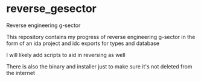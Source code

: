 # reverse_gesector
Reverse engineering g-sector 


This repository contains my progress of reverse engineering g-sector in the form of an ida project
and idc exports for types and database

I will likely add scripts to aid in reversing as well

There is also the binary and installer just to make sure it's not deleted from the internet
